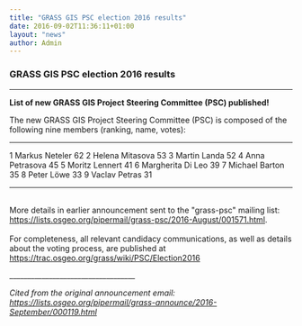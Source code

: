 ```yaml
---
title: "GRASS GIS PSC election 2016 results"
date: 2016-09-02T11:36:11+01:00
layout: "news"
author: Admin
---
```


### GRASS GIS PSC election 2016 results

------------------------------------------------------------------------

**List of new GRASS GIS Project Steering Committee (PSC) published!**

The new GRASS GIS Project Steering Committee (PSC) is composed of the
following nine members (ranking, name, votes):

  --- ------------------- ----
  1   Markus Neteler      62
  2   Helena Mitasova     53
  3   Martin Landa        52
  4   Anna Petrasova      45
  5   Moritz Lennert      41
  6   Margherita Di Leo   39
  7   Michael Barton      35
  8   Peter Löwe          33
  9   Vaclav Petras       31
  --- ------------------- ----

\
More details in earlier announcement sent to the \"grass-psc\" mailing
list:\
<https://lists.osgeo.org/pipermail/grass-psc/2016-August/001571.html>.\
\
For completeness, all relevant candidacy communications, as well as
details about the voting process, are published at\
<https://trac.osgeo.org/grass/wiki/PSC/Election2016>

\_\_\_\_\_\_\_\_\_\_\_\_\_\_\_\_\_\_\_\_\_\_\_\_\_\_\_\_\_\_\_\_\_\_\_

*Cited from the original announcement email:*\
*<https://lists.osgeo.org/pipermail/grass-announce/2016-September/000119.html>*

